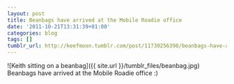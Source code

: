 ```yaml
---
layout: post
title: Beanbags have arrived at the Mobile Roadie office
date: '2011-10-21T13:31:39+01:00'
categories: blog
tags: []
tumblr_url: http://keefmoon.tumblr.com/post/11730256398/beanbags-have-arrived-at-the-mobile-roadie-office
---
```

![Keith sitting on a beanbag]({{ site.url }}/tumblr_files/beanbag.jpg)
Beanbags have arrived at the Mobile Roadie office :)
